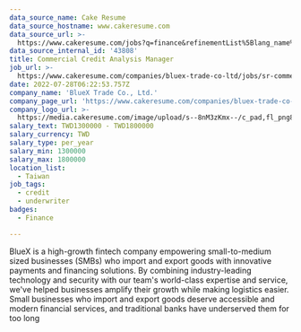 ```yaml
---
data_source_name: Cake Resume
data_source_hostname: www.cakeresume.com
data_source_url: >-
  https://www.cakeresume.com/jobs?q=finance&refinementList%5Blang_name%5D%5B0%5D=English&refinementList%5Bsalary_type%5D=per_year&range%5Bsalary_range%5D%5Bmin%5D=1000000&page=3
data_source_internal_id: '43808'
title: Commercial Credit Analysis Manager
job_url: >-
  https://www.cakeresume.com/companies/bluex-trade-co-ltd/jobs/sr-commercial-credit-underwriter
date: 2022-07-28T06:22:53.757Z
company_name: 'BlueX Trade Co., Ltd.'
company_page_url: 'https://www.cakeresume.com/companies/bluex-trade-co-ltd'
company_logo_url: >-
  https://media.cakeresume.com/image/upload/s--8nM3zKmx--/c_pad,fl_png8,h_200,w_200/v1644891844/lwqpqxokshocvwzmaes7.png
salary_text: TWD1300000 - TWD1800000
salary_currency: TWD
salary_type: per_year
salary_min: 1300000
salary_max: 1800000
location_list:
  - Taiwan
job_tags:
  - credit
  - underwriter
badges:
  - Finance

---
```


BlueX is a high-growth fintech company empowering small-to-medium sized businesses (SMBs) who import and export goods with innovative payments and financing solutions. By combining industry-leading technology and security with our team's world-class expertise and service, we've helped businesses amplify their growth while making logistics easier. Small businesses who import and export goods deserve accessible and modern financial services, and traditional banks have underserved them for too long